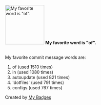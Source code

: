 <img src="https://my-badges.github.io/my-badges/favorite-word.png" alt="My favorite word is &quot;of&quot;." title="My favorite word is &quot;of&quot;." width="128">
<strong>My favorite word is &quot;of&quot;.</strong>
<br><br>

My favorite commit message words are:

1. of (used 1510 times)
2. in (used 1080 times)
3. autoupdate (used 821 times)
4. 'dotfiles' (used 791 times)
5. configs (used 767 times)


Created by <a href="https://github.com/my-badges/my-badges">My Badges</a>